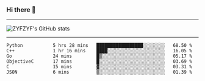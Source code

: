 ### Hi there 👋

-------

<!--

- 🔭 I’m currently working on ...
- 🌱 I’m currently learning Rust
- 👯 I’m looking to collaborate on ...
- 🤔 I’m looking for help with ...
- 💬 Ask me about ...
- 📫 How to reach me: ...
- 😄 Pronouns: ...
- ⚡ Fun fact: ...

-------
-->

![ZYFZYF's GitHub stats](https://github-readme-stats.vercel.app/api?username=ZYFZYF)


-------

<!--START_SECTION:waka-->

```text
Python           5 hrs 28 mins   █████████████████░░░░░░░░   68.50 %
C++              1 hr 16 mins    ████░░░░░░░░░░░░░░░░░░░░░   16.05 %
Go               24 mins         █▒░░░░░░░░░░░░░░░░░░░░░░░   05.17 %
ObjectiveC       17 mins         █░░░░░░░░░░░░░░░░░░░░░░░░   03.69 %
C                15 mins         ▓░░░░░░░░░░░░░░░░░░░░░░░░   03.31 %
JSON             6 mins          ▒░░░░░░░░░░░░░░░░░░░░░░░░   01.39 %
```

<!--END_SECTION:waka-->


